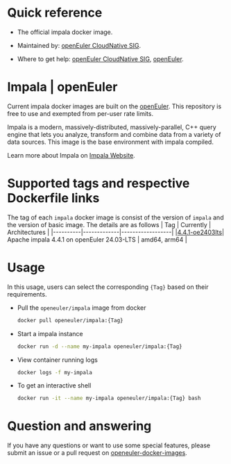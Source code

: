 # Quick reference

- The official impala docker image.

- Maintained by: [openEuler CloudNative SIG](https://gitee.com/openeuler/cloudnative).

- Where to get help: [openEuler CloudNative SIG](https://gitee.com/openeuler/cloudnative), [openEuler](https://gitee.com/openeuler/community).

# Impala | openEuler
Current impala docker images are built on the [openEuler](https://repo.openeuler.org/). This repository is free to use and exempted from per-user rate limits.

Impala is a modern, massively-distributed, massively-parallel, C++ query engine that lets you analyze, transform and combine data from a variety of data sources. 
This image is the base environment with impala compiled.

Learn more about Impala on [Impala Website](https://impala.apache.org/)⁠.

# Supported tags and respective Dockerfile links
The tag of each `impala` docker image is consist of the version of `impala` and the version of basic image. The details are as follows
|    Tag   |  Currently  |   Architectures  |
|----------|-------------|------------------|
|[4.4.1-oe2403lts](https://gitee.com/openeuler/openeuler-docker-images/blob/master/impala/4.4.1/24.03-lts/Dockerfile)| Apache impala 4.4.1 on openEuler 24.03-LTS | amd64, arm64 |

# Usage
In this usage, users can select the corresponding `{Tag}` based on their requirements.

- Pull the `openeuler/impala` image from docker

	```bash
	docker pull openeuler/impala:{Tag}
	```

- Start a impala instance

	```bash
	docker run -d --name my-impala openeuler/impala:{Tag}
	```

- View container running logs

	```bash
	docker logs -f my-impala
	```

- To get an interactive shell

	```bash
	docker run -it --name my-impala openeuler/impala:{Tag} bash
	```
        
# Question and answering
If you have any questions or want to use some special features, please submit an issue or a pull request on [openeuler-docker-images](https://gitee.com/openeuler/openeuler-docker-images).